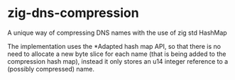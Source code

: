 # zig-dns-compression
A unique way of compressing DNS names with the use of zig std HashMap

The implementation uses the *Adapted hash map API, so that there is no need
to allocate a new byte slice for each name (that is being added to the compression hash map),
instead it only stores an u14 integer reference to a (possibly compressed) name.
